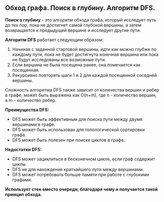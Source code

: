 ## Обход графа. Поиск в глубину. Алгоритм DFS.

**Поиск в глубину** - это алгоритм обхода графа, который исследует путь до тех пор, пока не достигнет самой глубокой вершины, а затем возвращается к предыдущей вершине и исследует другие пути.

**Алгоритм DFS** работает следующим образом:
1. Начиная с заданной стартовой вершины, идти как можно глубже по каждому пути, пока не будет достигнута конечная вершина или пока не будут исследованы все возможные пути.
2. Если вершина не была посещена ранее, она помечается как посещенная.
3. Рекурсивно повторять шаги 1 и 2 для каждой посещенной соседней вершины.

Сложность алгоритма DFS также зависит от количества вершин и ребер в графе, может быть выражена как O(n+m), где n - количество вершин, а m - количество ребер.

**Преимущества DFS:**
- DFS может быть эффективным для поиска пути между двумя вершинами в графе.
- DFS может быть использован для топологической сортировки графа.
- DFS может быть полезен при поиске циклов в графе.

**Недостатки DFS:**
- DFS может зациклиться в бесконечном цикле, если граф содержит циклы.
- DFS не для нахождения кратчайшего пути между вершинами.
- DFS может потребовать больше памяти при работе с глубокими графами.

**Использует стек вместо очереди, благодаря чему и получается такой принцип обхода.**

